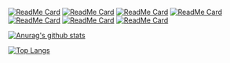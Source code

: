 

[![ReadMe Card](https://github-readme-stats.vercel.app/api/pin/?username=ifgyong&repo=iOSDataFactory)](https://github.com/ifgyong/iOSDataFactory)
[![ReadMe Card](https://github-readme-stats.vercel.app/api/pin/?username=ifgyong&repo=flutter_easyHub)](https://github.com/ifgyong/flutter_easyHub)
[![ReadMe Card](https://github-readme-stats.vercel.app/api/pin/?username=ifgyong&repo=demo)](https://github.com/ifgyong/demo)
[![ReadMe Card](https://github-readme-stats.vercel.app/api/pin/?username=ifgyong&repo=flutter-example)](https://github.com/ifgyong/flutter-example)
[![ReadMe Card](https://github-readme-stats.vercel.app/api/pin/?username=ifgyong&repo=flutter-guide)](https://github.com/ifgyong/flutter-guide)
[![ReadMe Card](https://github-readme-stats.vercel.app/api/pin/?username=ifgyong&repo=flutter_custom_calendar)](https://github.com/ifgyong/flutter_custom_calendar)
[![ReadMe Card](https://github-readme-stats.vercel.app/api/pin/?username=ifgyong&repo=flutter_simple_record_and_player)](https://github.com/ifgyong/flutter_simple_record_and_player)


[![Anurag's github stats](https://github-readme-stats.vercel.app/api?username=ifgyong&show_icons=true)](https://github.com/ifgyong/ifgyong)

[![Top Langs](https://github-readme-stats.vercel.app/api/top-langs/?username=ifgyong&hide=c,c%2B%2B&)](https://github.com/ifgyong/ifgyong)


<!--
**ifgyong/ifgyong** is a ✨ _special_ ✨ repository because its `README.md` (this file) appears on your GitHub profile.

Here are some ideas to get you started:

- 🔭 I’m currently working on ...
- 🌱 I’m currently learning ...
- 👯 I’m looking to collaborate on ...
- 🤔 I’m looking for help with ...
- 💬 Ask me about ...
- 📫 How to reach me: ...
- 😄 Pronouns: ...
- ⚡ Fun fact: ...
-->

